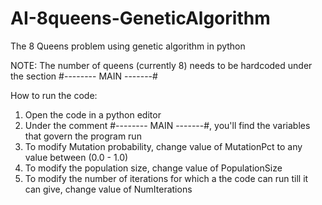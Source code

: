# AI-8queens-GeneticAlgorithm
The 8 Queens problem using genetic algorithm in python

NOTE: The number of queens (currently 8) needs to be hardcoded under the section
#-------- MAIN -------#

How to run the code:

1) Open the code in a python editor
2) Under the comment #-------- MAIN -------#, you'll find the variables that govern the program run
3) To modify Mutation probability, change value of MutationPct to any value between (0.0 - 1.0)
4) To modify the population size, change value of PopulationSize
5) To modify the number of iterations for which a the code can run till it can give, change value of NumIterations

